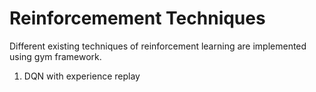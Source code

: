 # Reinforcemement Techniques

Different existing techniques of reinforcement learning are implemented using gym framework.

1. DQN with experience replay
